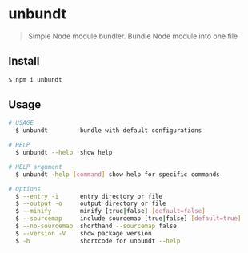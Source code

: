 # unbundt

> Simple Node module bundler. Bundle Node module into one file

## Install

```sh
$ npm i unbundt
```

## Usage

```sh
# USAGE
  $ unbundt         bundle with default configurations

# HELP
  $ unbundt --help  show help

# HELP argument
  $ unbundt -help [command] show help for specific commands

# Options
  $ --entry -i      entry directory or file
  $ --output -o     output directory or file
  $ --minify        minify [true|false] [default=false]
  $ --sourcemap     include sourcemap [true|false] [default=true]
  $ --no-sourcemap  shorthand --sourcemap false
  $ --version -V    show package version
  $ -h              shortcode for unbundt --help

```